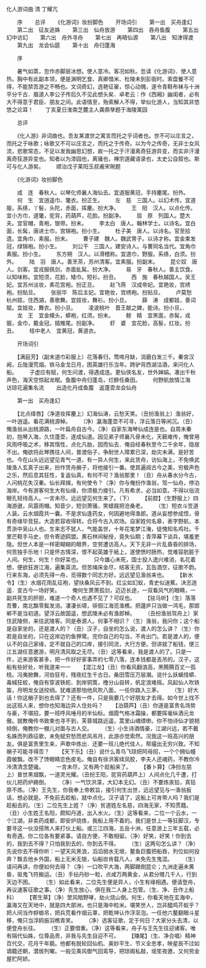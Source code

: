 <!-- { "loadSidebar": true } -->
化人游词曲 清 丁耀亢

　　序
　　总评
　　《化游词》妆扮脚色
　　开场词引
　　第一出　买舟逢幻
　　第二出　征友追姝
　　第三出　仙舟放游
　　第四出　吞舟鱼腹
　　第五出　幻中访幻
　　第六出　舟外寻舟
　　第七出　再晤仙源
　　第八出　知津得渡
　　第九出　龙会仙筵
　　第十出　舟归蓬海


　　序

　　暑气如蒸，忽作赤脚层冰想。使人意冷。客况如秋。忽读《化游词》．使人意热。胸中有此副本领，便是渊明乞食、真卿借米、杜陵未到彭衙时。索盘餐不可得，不能禁吾游之不畅也。文词奇幻，选艳征豪，惊心动魄，遂令青鞋布袜与十洲平分千古．眉道人李公子传后久不见此想头矣．卓老云：作《西厢》幽闺者，必有大不得意于君臣、朋友之间。此语情至，殆索解人不得，举似化游人，当知其非悠悠之论耳！
　　丁亥夏日淮南芝麓主人龚鼎孳题于海陵寓园

　　总评

　　《化人游》非词曲也。吾友某渡世之寓言而托之乎词者也。世不可以庄言之，而托之于咏歌；咏歌又不可以庄言之，而托之于传奇。以为今之传奇，无非士女风流，悲歌常态，不足以发我幽思幻想，故一托之于汗漫离奇狂游异变，而实非汗漫离奇狂游异变也。知者以为漆园也，离骚也，禅宗道藏语录也，太史公自叙也。斯可与化人游矣。
　　顺治戊子莱阳玉叔甫宋琬题

　　《化游词》妆扮脚色

　　成　连　春秋人。以琴化师襄人海仙去。宜道服黄冠，手持麈尾。扮外。
　　何　生　宜逍遥巾、氅衣。扮正生。
　　左　慈　三国人。以幻术传。宜道服，系绦，丫髻，头陀，赤面，挥麈。扮大净。
　　王　阳　汉人。以点化传。宜小方巾，道氅，驼背，药葫芦，花脸。扮副净。
　　屈　原　列国人。楚大夫。宜官帽，青袍，银带。扮末。
　　李太白　唐人。翰林学士。以诗名。宜白面，长髯，唐进士巾，宫锦袍。扮小生。
　　杜子美　唐人。以诗名。官至拾遗。宜角巾，素服。扮末。
　　曹子建　魏人。魏武冑子。以诗才称。宜金束发冠，绿锦袍。扮小生。
　　刘公干　三国人。建安诗人。与曹同名当代。宜角巾素服。扮小生。
　　东方朔　汉人。以滑稽称。宜道巾，野服。系绦，白须。扮外。
　　陆　羽　唐人。善烹茶，苏州清客。宜素服。扮副末。
　　昆仑奴　唐人。剑客。宜戎服佩剑，赤面虬髯。扮大净。
　　易　牙　春秋人。善主饮食。以知味称。宜短须，花脸，矮巾。短衫。扮丑。
　　西　施　春秋越国人。吴王妃。宜苏州淡妆，素花宫袍。扮正旦。
　　赵飞燕　汉成帝妃。宜艳妆，宫绣袍。扮贴旦。
　　张丽华　陈后主妃。宜艳妆，宫绣袍。扮贴旦。
　　卢莫愁　杭州妓，住西湖，善歌舞。宜妓妆，舞衫。扮小旦。
　　薛　涛　成都妓，善词賦。宜妓妆，舞衣。扮小旦。
　　凌波桃叶　晋王献之婢，能诗。扮小旦。．
　　龙　王　宜金幞头，蟒袍，红须。扮末。
　　鲸　精　宜黑面，赤髯，戎服，金巾，戴金冠，插雉尾。扮副净。
　　虾　婆　宜花脸，高髻，红妆。扮丑。
　　桔中老人　宜黄冠，黄道衣。

　　开场词引

　　【满庭芳】（副末道巾彩服上）花落春归，莺啼月缺，消磨白发三千。秦宮汉阙，丘陇漫荒烟。铁马金戈日月，困英雄行乐当年。跨驴背西湖沽酒，来问化人船。
　　子虚应有赋，何生问渡，得遇成连。更仙侠名友，世外婵娟。凑出千秋声色，海天空惊起龙眠。鱼腹中舟归蓬岛，烂醉任桑田。
　　何野航放情江海　访琼花遍集名流
　　出造化丹成鱼腹　返蓬壶龙会仙舟

　　第一出　买舟逢幻

　　【北点绛唇】（净道妆挥麈上）幻海仙涛，云愁天笑。（丑扮渔翁上）渔翁好，一叶逍遥。看花满桃源棹。
　　（净）瀛海蓬壶不可寻，浮云落日等闲沉。（丑）俺渔翁从出桃源路，一叶扁舟自古今。（净）自家东海琴仙成连是也。自周末秦初，抱琴入海，久住蓬壶，遂成仙道。因见弟子师襄凡骨未化，天籁难传，俺曾用风雨呼吸之术，移其惰性，点化凡胎，因而仙去．俺自经春秋至今二千余年，隐居不出。俺欲将此琴携往人间，普渡俗子，争耐世人障累已深，劫灾未满，是好苦也。今在山头远远望见青气一道，有一异人何生，来此赁舟，访仙海上，不免唤武陵渔人玄真子出来，扮作赁舟艄子，将他接引一番。使其遍阅古今之美，穷极声色之乐，然后息其狂性，复返仙真，有何不可？渔翁那里！（丑）舟从春水分今古，人问桃花失汉秦。仙长拜揖，有何使令？（净）你与俺扮作渔翁，驾一仙舟，停泊海岸。今有游客何生大有仙缘，你须极力接引。凡有希求，必当如意。不得以俗流眼孔轻待高人。一言未尽。远远望见何生来了。（下）
　　【前腔】（生野服上）四海游遨，风蓑雨帽。知音少，短剑萧骚，笑蜡屐把沧桑老。
　　（生）短衣斗笠道人装。云水烟霞共一囊。不是求仙逢药女，何因避地得渔郎。道从妄想参成悟，骨有奇缘毕竞狂。大造若容收得转。合将今古入欢场。自家姓何名皋，表字野航，本贯浙中吴山人也。生来志不犹人，气能盖世，十年花笔梦江淹，徒愧知名鸡社。千里芒鞋手马史，但令寄迹鸥盟。黄石林间秘授，竟失仙期；青萍幕下谈兵，堪羞吏隐。但世人本是一样密糊糊的眼界，空劳遭访高人。天下无非一片乱昏昏的排场，何苦独手乐地！只是怀古情深，恨不起英雄于紙上，遂使愤时肠热，觉难容肮脏于人间。何生，何生！你好呆也。
　　只今雄心未死，国士投人逸兴难消，名花着想，便欲狂游江海，遍集英流。但苦绳床金尽，结客无资，瓦缶酒空，征歌不韵。行来东海，必须先得一舟，觅得数个同志方好。远远望见渔翁来也。
　　【新水令】（生）水烟花雨乱征袍，望扶桑风云不到。红尘如幻蚁，青史似迷蕉。决志逍遥．变古今一场好笑。
　　俺何生萧萧孤剑，迈迈长途，一双看风气的眼睛，一副共死生的肝胆，难道一个奇人也遇不见了？可叹也。
　　【驻马听】（生）落落吾曹，南北飘零鬓发消。凄凄长啸，徘徊江海觅渔樵。把蘧庐只当做一鸿毛，那邯郸不是当初道。望浮云故国遥，想武陵未必有渔郎棹。
　　（丑扮渔翁驾舟上）家住武陵侧，来往武陵客。同是泰源人。何事不相识？（生）渔翁，我问你；这个船是自家坐的，还是渡人的？（丑）汉子，自坐的怎么说，渡人的怎么讲？（生）你若是自坐的，只在这岸边钓鱼狎鹭。完你自己的勾当，不肯出门。若是渡人的，便认不的自己家缘，定不就自己的口岸，接引同流，大行方便。但讲就了船钱，便三江五湖任意邀游，明月清风取之无尽。（丑）这等看来，我是渡人的了。只是一件，近来游客甚多，把一件好好家事弄的七零八落，连本钱都是丟吊的。汉子，这船有些好处，听我道来一一
　　【混江龙】（丑）你看风翻浪高，黑腾腾百丈一孤桡。冯夷掀舞，河伯狂号，残夜红生千古日。桑田雪压万层潮。说什么妖螭怪蟒、毒蜮狂蛟，俺自有穿波铁舵、到岸铜篙，橹分山自转，帆定浪难摇。风起仙人吹铁笛，月明龙女送绞绡。犹难道那怕他风吹八面，一任你路入三茅。
　　（生）好大话！你这艄子到也去得了？还有一件，只是我要几个好朋友才去得。如今世上找不出这班人来，想你也知海边异人住处吗？
　　【泊葫芦】（丑）你道是富贵名场势与豪，不堪招，要一班呼风唾月的半仙标。烟霞气格冰霜操，都要挥毫纵酒元龙傲。就教俺传书致柬也寻不到，芙蓉城路远遥，蒿里山魂缥缈。你不怕诗仙才貌相倾倒，俺教你一棚儿对面与古人交。
　　（生）小生诗酒情豪，江湖兴远，若不戴名姝而列鼎征歌，未免赋穷愁而悲风吊月，此游亦觉索然。况我这一班高兴的朋友。俱是富贵里生来，声歌中炼出．还要一班儿绝代佳人，帮撮出无穷兴致。不知艄子可能寻得否？
　　【天下乐】（丑）说什么青鸟飞琼把阿母招，一个个拥仙幢霞帔飘。改不了馋眼睛恋色皮毛。俺自有徐洪客续凤胶，李夫人还魂药，不教你冷冷清清念楚骚。
　　一言未尽，又有两个趁船来了。
　　【番卜算】（净扮左慈上）普世黑烟飘，一道灵光耀。（丑扮王阳，驼背药葫芦上）人间点化几千遭，打伙儿把药炉踢倒。
　　（净）一气饮洪濛，大幻本无幻。（丑）不要炼汞铅，真铅原不炼。（净）王先生，你我奉上帝敕旨，接引何生出世，远远望见与一渔翁扳话，想必就是。不免前去趁船，就中点化。汉子请了，这船上可肯带人吗？我们是趁船去的。（生）二位先生上姓？（净）贫道姓左名慈，四海无家，不知贯籍。（丑）小生姓王名阳，颇知丹道，出入水火。（生）这等看来，二位一个云水，一个江湖，非卖药成都，即安炉烧炼，我船上用不着的。我们是世上一等狂脚汉，专要寻这一伙没搭煞人来打伙上船。或三江四海，五岳十洲，任意游上三年五载，必有奇遇。你二位各有要紧事。请自方便，不敢相留。（净）好笑，好笑！你到去的，我到去不得？只怕我到去的，你到去不得。
　　（生）这两句怎么讲？（净）先说你去不得你听：一望天风黑浪，滔滔弱水无垠，鳌鱼巨腹把船吞，列位如何投奔？飘去他乡外国，船上无米无银，仙船岜肯载凡人，未免先生鬼混。
　　（生）请问再讲，你便如何去得？（净）一口吹平大海，两脚踢倒昆仑；九洲走遍未黄昏，驱鬼飞符搬运。（丑）手拈丹砂一粒，点咸万两黄金，从君分赠几千人，行到天边不困。
　　（生）如此看来，二位先生便是异人，小生有缘相遇。便请登舟，再议速客征歌之事。（净）先生放心，俱在我二人身上包管。（生、净、丑作上船科）
　　【寄生草】（净）罡风暗野哮，劫火烧山倒。何生，你看天地在玄海中，瀛海又在天地中，就是四大部洲，也只是海中粒米。堪笑世人，岂非醯鸡芥蚁乎？把人间当作蜉蝣吊，把兵荒看作烟云罩，把乾坤认作浮沤泡。一任他六鳌翻眼斗星移，俺只当浮鸥振羽樵青笑。
　　（净）选客征歌，定于何日？大家分头去清，以便登舟长往。
　　（生）正要借重。（净）这等看来，舟子与王先生往迎诸客。唯有隔代仙姝，位尊品贵，非我与先生自迎不可。
　　【赚尾】（生、净合唱）精神百代交，花月千年藐。他都有脱轮回仙机、奥妙平生、节义全忠孝，映星辰不过如谪籍还朝，潜居列曜。一般见乘风御气回鸾导，把琼阁私敲，瑶笙夜邀，又何劳金屋贮阿娇。
